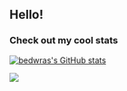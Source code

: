 ## Hello!
### Check out my cool stats






[![bedwras's GitHub stats](https://github-readme-stats.vercel.app/api?username=bedwras)](https://github.com/bedwras/github-readme-stats)

<img src="https://github-readme-stats.vercel.app/api/top-langs?username=bedwras"/>
 

